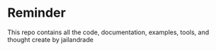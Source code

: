 # Reminder

This repo contains all the code, documentation, examples, tools, and thought create by jailandrade
